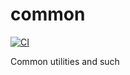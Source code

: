 # common

[![CI](https://github.com/sweetrpg/common/actions/workflows/swift-ci.yml/badge.svg)](https://github.com/sweetrpg/common/actions/workflows/swift-ci.yml)

Common utilities and such
